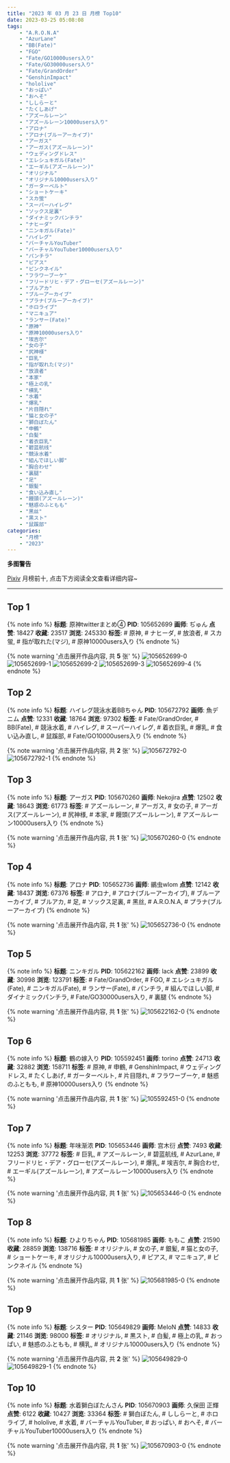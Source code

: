 ```yaml
---
title: "2023 年 03 月 23 日 月榜 Top10"
date: 2023-03-25 05:08:08
tags:
    - "A.R.O.N.A"
    - "AzurLane"
    - "BB(Fate)"
    - "FGO"
    - "Fate/GO10000users入り"
    - "Fate/GO30000users入り"
    - "Fate/GrandOrder"
    - "GenshinImpact"
    - "hololive"
    - "おっぱい"
    - "おへそ"
    - "ししらーと"
    - "たくしあげ"
    - "アズールレーン"
    - "アズールレーン10000users入り"
    - "アロナ"
    - "アロナ(ブルーアーカイブ)"
    - "アーガス"
    - "アーガス(アズールレーン)"
    - "ウェディングドレス"
    - "エレシュキガル(Fate)"
    - "エーギル(アズールレーン)"
    - "オリジナル"
    - "オリジナル10000users入り"
    - "ガーターベルト"
    - "ショートケーキ"
    - "スカ蛍"
    - "スーパーハイレグ"
    - "ソックス足裏"
    - "ダイナミックパンチラ"
    - "ナヒーダ"
    - "ニンキガル(Fate)"
    - "ハイレグ"
    - "バーチャルYouTuber"
    - "バーチャルYouTuber10000users入り"
    - "パンチラ"
    - "ピアス"
    - "ピンクネイル"
    - "フラワーブーケ"
    - "フリードリヒ・デア・グローセ(アズールレーン)"
    - "ブルアカ"
    - "ブルーアーカイブ"
    - "プラナ(ブルーアーカイブ)"
    - "ホロライブ"
    - "マニキュア"
    - "ランサー(Fate)"
    - "原神"
    - "原神10000users入り"
    - "埃吉尔"
    - "女の子"
    - "尻神様"
    - "巨乳"
    - "指が取れた(マジ)"
    - "放浪者"
    - "本家"
    - "極上の乳"
    - "横乳"
    - "水着"
    - "爆乳"
    - "片目隠れ"
    - "猫と女の子"
    - "獅白ぼたん"
    - "申鶴"
    - "白髪"
    - "着衣巨乳"
    - "碧蓝航线"
    - "競泳水着"
    - "組んでほしい脚"
    - "胸合わせ"
    - "裏腿"
    - "足"
    - "銀髪"
    - "食い込み直し"
    - "饅頭(アズールレーン)"
    - "魅惑のふともも"
    - "黑丝"
    - "黒スト"
    - "鼠蹊部"
categories:
    - "月榜"
    - "2023"
---
```


<i class="fa fa-triangle-exclamation"></i>**多图警告**<i class="fa fa-triangle-exclamation"></i>

[Pixiv](https://www.pixiv.net/) 月榜前十, 点击下方阅读全文查看详细内容~

<!-- more -->

---

## Top 1

{% note info %}
**标题**: 原神twitterまとめ④
**PID**: 105652699 **画师**: ぢゅん
**点赞**: 18427 **收藏**: 23517 **浏览**: 245330
**标签**: # 原神, # ナヒーダ, # 放浪者, # スカ蛍, # 指が取れた(マジ), # 原神10000users入り
{% endnote %}

{% note warning '点击展开作品内容, 共 **5** 张' %}
![105652699-0](https://i.pixiv.re/img-original/img/2023/02/24/00/02/49/105652699_p0.jpg)
![105652699-1](https://i.pixiv.re/img-original/img/2023/02/24/00/02/49/105652699_p1.jpg)
![105652699-2](https://i.pixiv.re/img-original/img/2023/02/24/00/02/49/105652699_p2.jpg)
![105652699-3](https://i.pixiv.re/img-original/img/2023/02/24/00/02/49/105652699_p3.jpg)
![105652699-4](https://i.pixiv.re/img-original/img/2023/02/24/00/02/49/105652699_p4.jpg)
{% endnote %}

## Top 2

{% note info %}
**标题**: ハイレグ競泳水着BBちゃん
**PID**: 105672792 **画师**: 魚デニム
**点赞**: 12331 **收藏**: 18764 **浏览**: 97302
**标签**: # Fate/GrandOrder, # BB(Fate), # 競泳水着, # ハイレグ, # スーパーハイレグ, # 着衣巨乳, # 爆乳, # 食い込み直し, # 鼠蹊部, # Fate/GO10000users入り
{% endnote %}

{% note warning '点击展开作品内容, 共 **2** 张' %}
![105672792-0](https://i.pixiv.re/img-original/img/2023/02/24/20/04/07/105672792_p0.jpg)
![105672792-1](https://i.pixiv.re/img-original/img/2023/02/24/20/04/07/105672792_p1.jpg)
{% endnote %}

## Top 3

{% note info %}
**标题**: アーガス
**PID**: 105670260 **画师**: Nekojira
**点赞**: 12502 **收藏**: 18643 **浏览**: 61773
**标签**: # アズールレーン, # アーガス, # 女の子, # アーガス(アズールレーン), # 尻神様, # 本家, # 饅頭(アズールレーン), # アズールレーン10000users入り
{% endnote %}

{% note warning '点击展开作品内容, 共 **1** 张' %}
![105670260-0](https://i.pixiv.re/img-original/img/2023/02/24/18/30/48/105670260_p0.jpg)
{% endnote %}

## Top 4

{% note info %}
**标题**: アロナ
**PID**: 105652736 **画师**: 鶸虫wlom
**点赞**: 12142 **收藏**: 18437 **浏览**: 67376
**标签**: # アロナ, # アロナ(ブルーアーカイブ), # ブルーアーカイブ, # ブルアカ, # 足, # ソックス足裏, # 黑丝, # A.R.O.N.A, # プラナ(ブルーアーカイブ)
{% endnote %}

{% note warning '点击展开作品内容, 共 **1** 张' %}
![105652736-0](https://i.pixiv.re/img-original/img/2023/02/24/00/03/20/105652736_p0.jpg)
{% endnote %}

## Top 5

{% note info %}
**标题**: ニンキガル
**PID**: 105622162 **画师**: lack
**点赞**: 23899 **收藏**: 30998 **浏览**: 123791
**标签**: # Fate/GrandOrder, # FGO, # エレシュキガル(Fate), # ニンキガル(Fate), # ランサー(Fate), # パンチラ, # 組んでほしい脚, # ダイナミックパンチラ, # Fate/GO30000users入り, # 裏腿
{% endnote %}

{% note warning '点击展开作品内容, 共 **1** 张' %}
![105622162-0](https://i.pixiv.re/img-original/img/2023/02/23/00/00/39/105622162_p0.png)
{% endnote %}

## Top 6

{% note info %}
**标题**: 鶴の嫁入り
**PID**: 105592451 **画师**: torino
**点赞**: 24713 **收藏**: 32882 **浏览**: 158711
**标签**: # 原神, # 申鶴, # GenshinImpact, # ウェディングドレス, # たくしあげ, # ガーターベルト, # 片目隠れ, # フラワーブーケ, # 魅惑のふともも, # 原神10000users入り
{% endnote %}

{% note warning '点击展开作品内容, 共 **1** 张' %}
![105592451-0](https://i.pixiv.re/img-original/img/2023/02/22/00/00/47/105592451_p0.jpg)
{% endnote %}

## Top 7

{% note info %}
**标题**: 年味渐浓
**PID**: 105653446 **画师**: 宫木衍
**点赞**: 7493 **收藏**: 12253 **浏览**: 37772
**标签**: # 巨乳, # アズールレーン, # 碧蓝航线, # AzurLane, # フリードリヒ・デア・グローセ(アズールレーン), # 爆乳, # 埃吉尔, # 胸合わせ, # エーギル(アズールレーン), # アズールレーン10000users入り
{% endnote %}

{% note warning '点击展开作品内容, 共 **1** 张' %}
![105653446-0](https://i.pixiv.re/img-original/img/2023/02/24/00/20/08/105653446_p0.jpg)
{% endnote %}

## Top 8

{% note info %}
**标题**: ひよりちゃん
**PID**: 105681985 **画师**: ももこ
**点赞**: 21590 **收藏**: 28859 **浏览**: 138716
**标签**: # オリジナル, # 女の子, # 銀髪, # 猫と女の子, # ショートケーキ, # オリジナル10000users入り, # ピアス, # マニキュア, # ピンクネイル
{% endnote %}

{% note warning '点击展开作品内容, 共 **1** 张' %}
![105681985-0](https://i.pixiv.re/img-original/img/2023/02/25/00/36/12/105681985_p0.png)
{% endnote %}

## Top 9

{% note info %}
**标题**: シスター
**PID**: 105649829 **画师**: MeIoN
**点赞**: 14833 **收藏**: 21146 **浏览**: 98000
**标签**: # オリジナル, # 黒スト, # 白髪, # 極上の乳, # おっぱい, # 魅惑のふともも, # 横乳, # オリジナル10000users入り
{% endnote %}

{% note warning '点击展开作品内容, 共 **2** 张' %}
![105649829-0](https://i.pixiv.re/img-original/img/2023/02/23/22/49/40/105649829_p0.jpg)
![105649829-1](https://i.pixiv.re/img-original/img/2023/02/23/22/49/40/105649829_p1.jpg)
{% endnote %}

## Top 10

{% note info %}
**标题**: 水着獅白ぼたんさん
**PID**: 105670903 **画师**: 久保田 正輝
**点赞**: 6122 **收藏**: 10427 **浏览**: 33364
**标签**: # 獅白ぼたん, # ししらーと, # ホロライブ, # hololive, # 水着, # バーチャルYouTuber, # おっぱい, # おへそ, # バーチャルYouTuber10000users入り
{% endnote %}

{% note warning '点击展开作品内容, 共 **1** 张' %}
![105670903-0](https://i.pixiv.re/img-original/img/2023/02/24/18/58/04/105670903_p0.jpg)
{% endnote %}
